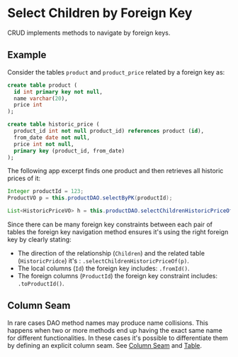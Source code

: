 # Select Children by Foreign Key

CRUD implements methods to navigate by foreign keys.


## Example

Consider the tables `product` and `product_price` related by a foreign key as:

```sql
create table product (
  id int primary key not null,
  name varchar(20),
  price int
);

create table historic_price (
  product_id int not null product_id) references product (id),
  from_date date not null,
  price int not null,
  primary key (product_id, from_date)
);
```

The following app excerpt finds one product and then retrieves all historic prices of it:

```java
Integer productId = 123;
ProductVO p = this.productDAO.selectByPK(productId);

List<HistoricPriceVO> h = this.productDAO.selectChildrenHistoricPriceOf(p).fromId().toProductId();
```

Since there can be many foreign key constraints between each pair of tables the foreign key navigation
method ensures it's using the right foreign key by clearly stating:

- The direction of the relationship (`Children`) and the related table (`HistoricPridce`) it's : `.selectChildrenHistoricPriceOf(p)`.
- The local columns (`Id`) the foreign key includes: `.fromId()`.
- The foreign columns (`ProductId`) the foreign key constraint includes: `.toProductId()`.


## Column Seam

In rare cases DAO method names may produce name collisions. This happens when two or more methods
end up having the exact same name for different functionalities. In these cases it's possible to
differentiate them by defining an explicit column seam. See [Column Seam](./select-by-unique-index.md#column-seam) and
[Table](../config/tags/table.md).

